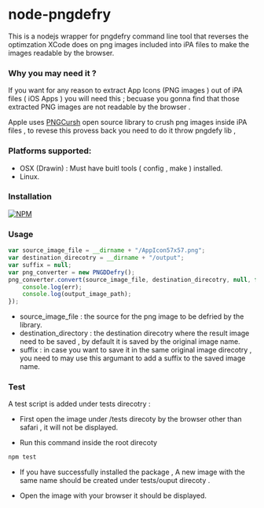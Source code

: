 node-pngdefry
==============
This is a nodejs wrapper for pngdefry command line tool that reverses the optimzation XCode does on png images included into iPA files to make the images readable by the browser.


### Why you may need it ?

If you want for any reason to extract App Icons (PNG images ) out of iPA files ( iOS Apps ) you will need this ; becuase you gonna find that those extracted PNG images are not readable by the browser . 

Apple uses [PNGCursh](http://pmt.sourceforge.net/pngcrush/) open source library to crush png images inside iPA files , to revese this provess back you need to do it throw pngdefy lib , 

### Platforms supported:

+ OSX (Drawin) : Must have buitl tools ( config , make ) installed.
+ Linux.



### Installation

[![NPM](https://nodei.co/npm/node-pngdefry.png)](https://nodei.co/npm/node-pngdefry/)

### Usage

```javascript
var source_image_file = __dirname + "/AppIcon57x57.png";
var destination_direcotry = __dirname + "/output";
var suffix = null;
var png_converter = new PNGDDefry();
png_converter.convert(source_image_file, destination_direcotry, null, function (err, output_image_path) {
    console.log(err);
    console.log(output_image_path);
});
```

+ source_image_file : the source for the png image to be defried by the library.
+ destination_directory :  the destination direcotry where the result image need to be saved , by default it is saved by the original image name.
+ suffix : in case you want to save it in the same original image direcotry , you need to may use this argumant to add a suffix to the saved image name.

### Test

A test script is added under tests direcotry :
+ First open the image under /tests direcoty by the browser other than safari , it will not be displayed.

+ Run this command inside the root direcoty

```javascript
npm test 
```

+ If you have successfully installed the package , A new image with the same name should be created under tests/ouput direcoty .

+ Open the image with your browser it should be displayed.

